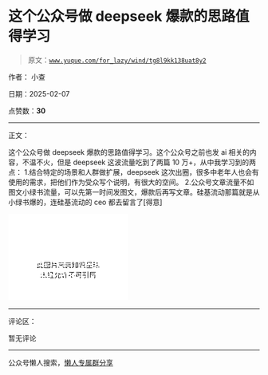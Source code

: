 # 这个公众号做 deepseek 爆款的思路值得学习

> 原文：[`www.yuque.com/for_lazy/wind/tg8l9kk138uat8y2`](https://www.yuque.com/for_lazy/wind/tg8l9kk138uat8y2)

作者： 小查

日期：2025-02-07

点赞数：**30**

* * *

正文：

这个公众号做 deepseek 爆款的思路值得学习。这个公众号之前也发 ai 相关的内容，不温不火，但是 deepseek 这波流量吃到了两篇 10
万+，从中我学习到的两点： 1.结合特定的场景和人群做扩展，deepseek 这次出圈，很多中老年人也会有使用的需求，把他们作为受众写个说明，有很大的空间。
2.公众号文章流量不如图文小绿书流量，可以先第一时间发图文，爆款后再写文章。硅基流动那篇就是从小绿书爆的，连硅基流动的 ceo 都去留言了[得意]

![](img/b9cea217b95221a9798d7a3185d60fb9.png "None")

* * *

评论区：

暂无评论

* * *

公众号懒人搜索，[懒人专属群分享](https://lazybook.fun/#/blog/group)